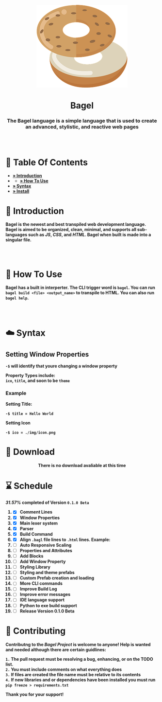 <p align="center">
<img src="./img/logopng.png">
<h1 align="center">Bagel</h1> 
</p>
<h3 align="center"><b>The Bagel language is a simple language that is used to create an advanced, stylistic, and reactive web pages</h3>
<br><br>

# 📖 Table Of Contents

- [» Introduction](#👋-introduction)
- - [» How To Use](#🤔-how-to-use)
- [» Syntax](#☁️-syntax)
-  [» Install](#🔽-download)

# 👋 Introduction
Bagel is the newest and best transpiled web development language. Bagel is aimed to be organized, clean, minimal, and supports all sub-languages such as *JS*, *CSS*, and *HTML*. Bagel when built is made into a singular file. 

<br><br>
 
# 🤔 How To Use
Bagel has a built in interperter. The CLI trigger word is `bagel`. You can run `bagel build <file> <output_name>` to transpile to HTML. You can also run `bagel help`. 

<br><br>

# ☁️ Syntax
## Setting Window Properties 
`-$` will identify that youre changing a window property

Property Types include:<br>
`ico`, `title`, and soon to be `theme`

### Example
Setting Title:

```-$ title = Hello World```

Setting Icon

```-$ ico = ./img/icon.png```



# 🔽 Download

<p align="center">There is no download avaliable at this time</p>

# ⌛ Schedule

***31.57%* completed of Version `0.1.0 Beta`**

1. - [x] Comment Lines
2. - [x] Window Properties
3. - [x] Main lexer system
4. - [x] Parser
5. - [x] Build Command
6. - [x] Align `.bagl` file lines to `.html` lines. Example:
7. - [ ] Auto Responsive Scaling 
8. - [ ] Properties and Attributes
9. - [ ] Add Blocks
10. - [ ] Add Window Property
11. - [ ] Styling Library 
12. - [ ] Styling and theme prefabs 
13. - [ ] Custom Prefab creation and loading 
14. - [ ] More CLI commands
15. - [ ] Improve Build Log
16. - [ ] Improve error messages 
17. - [ ] IDE language support 
18. - [ ] Python to exe build support
19. - [ ] Release Version 0.1.0 Beta

# 🌿 Contributing

**Contributng** to the *Bagel Project* is welcome to anyone! Help is wanted and needed although there are certain guidlines:

`1.` The pull request must be resolving a bug, enhancing, or on the TODO list. 
<br> 
`2.` You must include comments on what everything does
<br>
`3.` If files are created the file name must be relative to its contents
<br>
`4.` If new libraries and or dependencies have been installed you must run `pip freeze > requirements.txt`

Thank you for your support!


